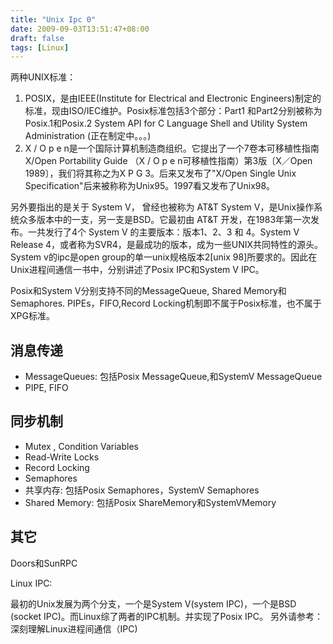 ```yaml
---
title: "Unix Ipc 0"
date: 2009-09-03T13:51:47+08:00
draft: false
tags: [Linux]
---
```


两种UNIX标准：

1. POSIX，是由IEEE(Institute for Electrical and Electronic Engineers)制定的标准，现由ISO/IEC维护。Posix标准包括3个部分：Part1 和Part2分别被称为Posix.1和Posix.2 System API for C Language Shell and Utility System Administration (正在制定中。。。)
2. X / O p e n是一个国际计算机制造商组织。它提出了一个7卷本可移植性指南X/Open Portability Guide （X / O p e n可移植性指南）第3版〔X／Open 1989〕，我们将其称之为X P G 3。后来又发布了"X/Open Single Unix Specification"后来被称称为Unix95。1997看又发布了Unix98。

另外要指出的是关于 System V， 曾经也被称为 AT&T System V，是Unix操作系统众多版本中的一支，另一支是BSD。它最初由 AT&T 开发，在1983年第一次发布。一共发行了4个 System V 的主要版本：版本1、2、3 和 4。System V Release 4，或者称为SVR4，是最成功的版本，成为一些UNIX共同特性的源头。System v的ipc是open group的单一unix规格版本2[unix 98]所要求的。因此在Unix进程间通信一书中，分别讲述了Posix IPC和System V IPC。

Posix和System V分别支持不同的MessageQueue, Shared Memory和Semaphores.
PIPEs，FIFO,Record Locking机制即不属于Posix标准，也不属于XPG标准。

## 消息传递	
- MessageQueues:	包括Posix MessageQueue,和SystemV MessageQueue
- PIPE, FIFO

## 同步机制	
- Mutex , Condition Variables	
- Read-Write Locks	
- Record Locking	
- Semaphores	
- 共享内存:	包括Posix Semaphores，SystemV Semaphores
- Shared Memory:	包括Posix ShareMemory和SystemVMemory
## 其它	
Doors和SunRPC	



Linux IPC:

最初的Unix发展为两个分支，一个是System V(system IPC)，一个是BSD (socket IPC)。而Linux综了两者的IPC机制。并实现了Posix IPC。
另外请参考：深刻理解Linux进程间通信（IPC)